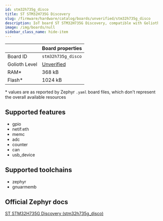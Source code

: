 ```yaml
---
id: stm32h735g_disco
title: ST STM32H735G Discovery
slug: /firmware/hardware/catalog/boards/unverified/stm32h735g_disco
description: IoT board ST STM32H735G Discovery, compatible with Golioth at unverified level.
image: /img/boards/null
sidebar_class_name: hide-item
---
```


[//]: # (This is an auto-generated file, do not edit! Changes to it will be lost upon re-generation)



|                | Board properties     |
| -------------  | -------------------- |
| Board ID       | `stm32h735g_disco` |
| Golioth Level  | [Unverified](/firmware/hardware#unverified-boards) |
| RAM*           | 368 kB |
| Flash*         | 1024 kB |

\* values are as reported by Zephyr `.yaml` board files, which don't represent the overall available resources



## Supported features

* gpio
* netif:eth
* memc
* adc
* counter
* can
* usb_device

## Supported toolchains

* zephyr
* gnuarmemb

## Official Zephyr docs

[ST STM32H735G Discovery (stm32h735g_disco)](https://docs.zephyrproject.org/latest/boards/st/stm32h735g_disco/doc/index.html)
